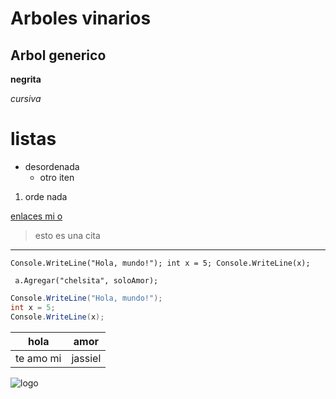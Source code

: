 # Arboles vinarios 
## Arbol generico
**negrita**

*cursiva*
# listas
* desordenada 
  * otro iten 
1. orde nada 
<!-- enlaces-->
[enlaces mi o](WWW.facebook)

<!-- citas -->
> esto es una cita
<!-- linea divisora -->
---
<!--bloque de codigo-->

<!--codigo como en microsof-->
`
Console.WriteLine("Hola, mundo!");
int x = 5;
Console.WriteLine(x);
`
<!-- bloque de codigo-->
``` 
 a.Agregar("chelsita", soloAmor); 

```

``` c# aca sele pued ponder de que lenguje es 
Console.WriteLine("Hola, mundo!");
int x = 5;
Console.WriteLine(x);
```
|hola    | amor    |
| -----|----|
|te amo mi| jassiel|
<!--agregar imagen -->
![logo](url)